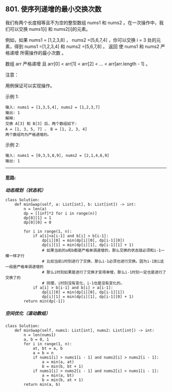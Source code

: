## 801. 使序列递增的最小交换次数
我们有两个长度相等且不为空的整型数组 nums1 和 nums2 。在一次操作中，我们可以交换 nums1[i] 和 nums2[i]的元素。

例如，如果 nums1 = [1,2,3,8] ， nums2 =[5,6,7,4] ，你可以交换 i = 3 处的元素，得到 nums1 =[1,2,3,4] 和 nums2 =[5,6,7,8] 。
返回 使 nums1 和 nums2 严格递增 所需操作的最小次数 。

数组 arr 严格递增 且  arr[0] < arr[1] < arr[2] < ... < arr[arr.length - 1] 。

注意：

用例保证可以实现操作。
 

示例 1:
```
输入: nums1 = [1,3,5,4], nums2 = [1,2,3,7]
输出: 1
解释: 
交换 A[3] 和 B[3] 后，两个数组如下:
A = [1, 3, 5, 7] ， B = [1, 2, 3, 4]
两个数组均为严格递增的。
```
示例 2:
```
输入: nums1 = [0,3,5,8,9], nums2 = [2,1,4,6,9]
输出: 1
```
***
#### 思路:
***动态规划（状态机）***
```
class Solution:
    def minSwap(self, a: List[int], b: List[int]) -> int:
        n = len(a)
        dp = [[inf]*2 for i in range(n)]
        dp[0][1] = 1
        dp[0][0] = 0

        for i in range(1, n):
            if a[i]>a[i-1] and b[i] > b[i-1]:
                dp[i][0] = min(dp[i][0], dp[i-1][0])
                dp[i][1] = min(dp[i][1], dp[i-1][1] + 1)
                # 如果当前的a和b都是严格单调递增的，那么交换的状态就必须和i-1一模一样才行
                # 比如当前i时刻进行了交换，那么i-1必须也进行交换。因为i-1到i这一段是严格单调递增的
                # 那么i时刻如果是进行了交换才变得单增，那么i-1时刻一定也是进行了交换了的
                # 同理，i时刻没有变化，i-1也是没有变化的。
            if a[i] > b[i-1] and b[i] > a[i-1]:
                dp[i][0] = min(dp[i][0], dp[i-1][1])
                dp[i][1] = min(dp[i][1], dp[i-1][0] + 1)
        return min(dp[-1])
```
##### 空间优化（滚动数组）
```
class Solution:
    def minSwap(self, nums1: List[int], nums2: List[int]) -> int:
        n = len(nums1)
        a, b = 0, 1
        for i in range(1, n):
            at, bt = a, b
            a = b = n
            if nums1[i] > nums1[i - 1] and nums2[i] > nums2[i - 1]:
                a = min(a, at)
                b = min(b, bt + 1)
            if nums1[i] > nums2[i - 1] and nums2[i] > nums1[i - 1]:
                a = min(a, bt)
                b = min(b, at + 1)
        return min(a, b)

```
